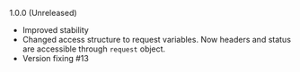 1.0.0 (Unreleased)

- Improved stability
- Changed access structure to request variables. Now headers and status are accessible through `request` object.
- Version fixing #13
